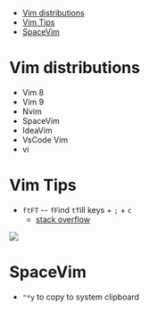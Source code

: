 
<!-- vim-markdown-toc GFM -->

- [Vim distributions](#vim-distributions)
- [Vim Tips](#vim-tips)
- [SpaceVim](#spacevim)

<!-- vim-markdown-toc -->
# Vim distributions

* Vim 8
* Vim 9
* Nvim
* SpaceVim
* IdeaVim
* VsCode Vim
* vi

# Vim Tips
* `ftFT` -- `fF`ind `tT`ill keys + `;` + `c`
  - [stack overflow](https://stackoverflow.com/questions/12495442/what-do-the-f-and-t-commands-do-in-vim)

![](https://www.google.com/aclk?sa=l&ai=DChcSEwjMzLaq-Kv6AhUKhMgKHZGfDqQYABADGgJxdQ&ae=2&sig=AOD64_0KiT--hPBVASewwGXJVNaI6L-Qfg&adurl&ctype=5&ved=2ahUKEwjc6aeq-Kv6AhXnrnIEHSe3CZYQvhd6BAgBEHI)

# SpaceVim
* `"*y` to copy to system clipboard 
